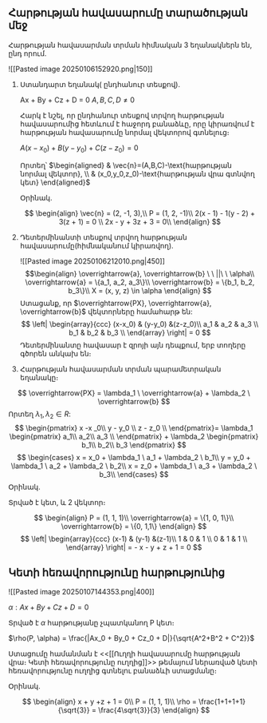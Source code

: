## Հարթության հավասարումը տարածության մեջ

Հարթության հավասարման տրման հիմնական 3 եղանակներն են, ընդ որում․


![[Pasted image 20250106152920.png|150]]

1. Ստանդարտ եղանակ( ընդհանուր տեսքով)․
   
   Ax + By + Cz + D = 0
   $A, B, C, D \neq 0$ 
   
   Հարկ է նշել, որ ընդհանուր տեսքով տրվող հարթության հավասարումից հետևում է հաջորդ բանաձևը, որը կիրառվում է հարթության հավասարումը նորմալ վեկտորով գտնելուց։ 
   
   $A(x-x_0)+B(y-y_0)+C(z-z_0)=0$
   
   Որտեղ՝
   $\begin{aligned} & \vec{n}=(A,B,C)-\text{հարթության նորմալ վեկտոր}, \\ & (x_0,y_0,z_0)-\text{հարթության վրա գտնվող կետ} \end{aligned}$
   
   Օրինակ․
   
   $$
   \begin{align}
   \vec{n} = (2, -1, 3),\\
   P = (1, 2, -1)\\
   2(x - 1) - 1(y - 2) + 3(z + 1) = 0 \\
   2x - y + 3z + 3 = 0\\
   \end{align}
   $$
   
   
2. Դետերմինանտի տեսքով տրվող հարթության հավասարումը(հիմնականում կիրառվող)․
   
   ![[Pasted image 20250106212010.png|450]]
   $$\begin{align}
   \overrightarrow{a}, \overrightarrow{b} \ \ ||\ \ \alpha\\
   \overrightarrow{a} = \{a_1, a_2, a_3\}\\
   \overrightarrow{b} = \{b_1, b_2, b_3\}\\
   X = (x, y, z) \in \alpha
   \end{align}
   $$
Ստացանք, որ $\overrightarrow{PX}, \overrightarrow{a}, \overrightarrow{b}$ վեկտորները համահարթ են:
$$
\left|
\begin{array}{ccc}
(x-x_0) & (y-y_0) &(z-z_0)\\
a_1 & a_2 & a_3  \\ 
b_1 & b_2 & b_3 \\
\end{array} 
\right| = 0
$$
Դետերմինանտը հավասար է զրոյի այն դեպքում, երբ տողերը գծորեն անկախ են։

3. Հարթության հավասարման տրման պարամետրական եղանակը։

$$
\overrightarrow{PX} = \lambda_1 \ \overrightarrow{a} + \lambda_2 \ \overrightarrow{b}
$$
Որտեղ $\lambda_1, \lambda_2 \in R$:
$$
\begin{pmatrix}
x -x _0\\
y - y_0 \\ 
z - z_0 \\
\end{pmatrix}= \lambda_1
\begin{pmatrix}
a_1\\
a_2\\
a_3 \\
\end{pmatrix} + \lambda_2 
\begin{pmatrix}
b_1\\
b_2\\
b_3
\end{pmatrix}
$$
$$
\begin{cases}
x = x_0 + \lambda_1 \ a_1 + \lambda_2 \ b_1\\
y = y_0 + \lambda_1 \ a_2 + \lambda_2 \ b_2\\
x = z_0 + \lambda_1 \ a_3 + \lambda_2 \ b_3\\
\end{cases}
$$
Օրինակ․

Տրված է կետ, և 2 վեկտոր։

$$
\begin{align}
P = (1, 1, 1)\\
\overrightarrow{a} = \{1, 0, 1\}\\
\overrightarrow{b} = \{0, 1,1\}
\end{align}
$$
$$
\left|
\begin{array}{ccc}
(x-1) & (y-1) &(z-1)\\
1 & 0 & 1  \\ 
0 & 1 & 1 \\
\end{array} 
\right| = - x - y + z + 1 = 0
$$

## Կետի հեռավորությունը հարթությունից

![[Pasted image 20250107144353.png|400]]

$\alpha: Ax + By + Cz + D = 0$

Տրված է $\alpha$ հարթությանը չպատկանող P կետ։

$\rho(P, \alpha) = \frac{|Ax_0 + By_0 + Cz_0 + D|}{\sqrt{A^2+B^2 + C^2}}$

Ստացումը համանման է <<[[Ուղղի հավասարումը հարթության վրա։ Կետի հեռավորությունը ուղղից]]>> թեմայում ներառված կետի հեռավորությունը ուղղից գտնելու բանաձևի ստացմանը։

Օրինակ․

$$
\begin{align}
x + y +z + 1 = 0\\
P = (1, 1, 1)\\
\rho = \frac{1+1+1+1}{\sqrt{3}} = \frac{4\sqrt{3}}{3}
\end{align}
$$

